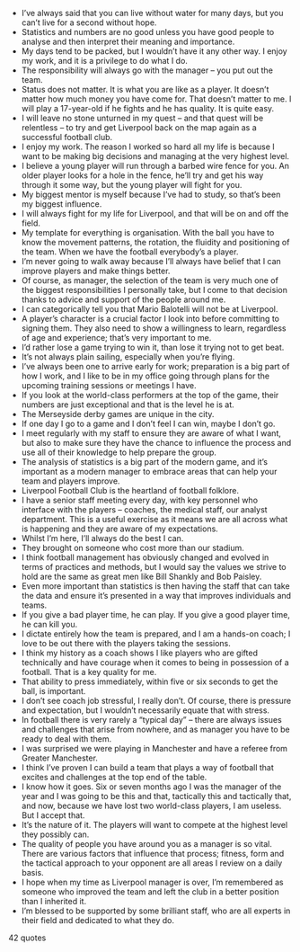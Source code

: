  - I’ve always said that you can live without water for many days, but you can’t live for a second without hope.
 - Statistics and numbers are no good unless you have good people to analyse and then interpret their meaning and importance.
 - My days tend to be packed, but I wouldn’t have it any other way. I enjoy my work, and it is a privilege to do what I do.
 - The responsibility will always go with the manager – you put out the team.
 - Status does not matter. It is what you are like as a player. It doesn’t matter how much money you have come for. That doesn’t matter to me. I will play a 17-year-old if he fights and he has quality. It is quite easy.
 - I will leave no stone unturned in my quest – and that quest will be relentless – to try and get Liverpool back on the map again as a successful football club.
 - I enjoy my work. The reason I worked so hard all my life is because I want to be making big decisions and managing at the very highest level.
 - I believe a young player will run through a barbed wire fence for you. An older player looks for a hole in the fence, he’ll try and get his way through it some way, but the young player will fight for you.
 - My biggest mentor is myself because I’ve had to study, so that’s been my biggest influence.
 - I will always fight for my life for Liverpool, and that will be on and off the field.
 - My template for everything is organisation. With the ball you have to know the movement patterns, the rotation, the fluidity and positioning of the team. When we have the football everybody’s a player.
 - I’m never going to walk away because I’ll always have belief that I can improve players and make things better.
 - Of course, as manager, the selection of the team is very much one of the biggest responsibilities I personally take, but I come to that decision thanks to advice and support of the people around me.
 - I can categorically tell you that Mario Balotelli will not be at Liverpool.
 - A player’s character is a crucial factor I look into before committing to signing them. They also need to show a willingness to learn, regardless of age and experience; that’s very important to me.
 - I’d rather lose a game trying to win it, than lose it trying not to get beat.
 - It’s not always plain sailing, especially when you’re flying.
 - I’ve always been one to arrive early for work; preparation is a big part of how I work, and I like to be in my office going through plans for the upcoming training sessions or meetings I have.
 - If you look at the world-class performers at the top of the game, their numbers are just exceptional and that is the level he is at.
 - The Merseyside derby games are unique in the city.
 - If one day I go to a game and I don’t feel I can win, maybe I don’t go.
 - I meet regularly with my staff to ensure they are aware of what I want, but also to make sure they have the chance to influence the process and use all of their knowledge to help prepare the group.
 - The analysis of statistics is a big part of the modern game, and it’s important as a modern manager to embrace areas that can help your team and players improve.
 - Liverpool Football Club is the heartland of football folklore.
 - I have a senior staff meeting every day, with key personnel who interface with the players – coaches, the medical staff, our analyst department. This is a useful exercise as it means we are all across what is happening and they are aware of my expectations.
 - Whilst I’m here, I’ll always do the best I can.
 - They brought on someone who cost more than our stadium.
 - I think football management has obviously changed and evolved in terms of practices and methods, but I would say the values we strive to hold are the same as great men like Bill Shankly and Bob Paisley.
 - Even more important than statistics is then having the staff that can take the data and ensure it’s presented in a way that improves individuals and teams.
 - If you give a bad player time, he can play. If you give a good player time, he can kill you.
 - I dictate entirely how the team is prepared, and I am a hands-on coach; I love to be out there with the players taking the sessions.
 - I think my history as a coach shows I like players who are gifted technically and have courage when it comes to being in possession of a football. That is a key quality for me.
 - That ability to press immediately, within five or six seconds to get the ball, is important.
 - I don’t see coach job stressful, I really don’t. Of course, there is pressure and expectation, but I wouldn’t necessarily equate that with stress.
 - In football there is very rarely a “typical day” – there are always issues and challenges that arise from nowhere, and as manager you have to be ready to deal with them.
 - I was surprised we were playing in Manchester and have a referee from Greater Manchester.
 - I think I’ve proven I can build a team that plays a way of football that excites and challenges at the top end of the table.
 - I know how it goes. Six or seven months ago I was the manager of the year and I was going to be this and that, tactically this and tactically that, and now, because we have lost two world-class players, I am useless. But I accept that.
 - It’s the nature of it. The players will want to compete at the highest level they possibly can.
 - The quality of people you have around you as a manager is so vital. There are various factors that influence that process; fitness, form and the tactical approach to your opponent are all areas I review on a daily basis.
 - I hope when my time as Liverpool manager is over, I’m remembered as someone who improved the team and left the club in a better position than I inherited it.
 - I’m blessed to be supported by some brilliant staff, who are all experts in their field and dedicated to what they do.

42 quotes
